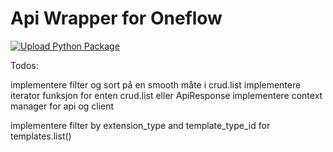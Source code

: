 # Api Wrapper for Oneflow

[![Upload Python Package](https://github.com/Leikaab/OneFlowPy/actions/workflows/python-publish.yml/badge.svg?branch=main)](https://github.com/Leikaab/OneFlowPy/actions/workflows/python-publish.yml)


Todos:

implementere filter og sort på en smooth måte i crud.list
implementere iterator funksjon for enten crud.list eller ApiResponse
implementere context manager for api og client


implementere filter by extension_type and template_type_id for templates.list()
